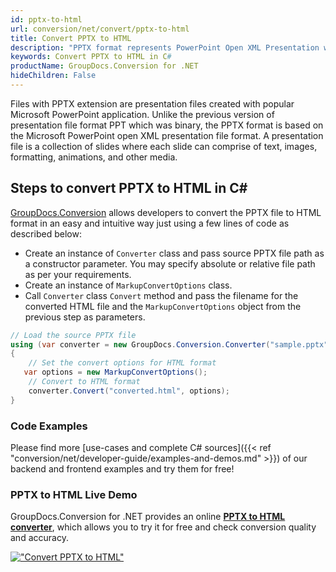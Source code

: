 ```yaml
---
id: pptx-to-html
url: conversion/net/convert/pptx-to-html
title: Convert PPTX to HTML
description: "PPTX format represents PowerPoint Open XML Presentation with .pptx extension. Learn how to convert PPTX to HTML file programmatically in C# language using GroupDocs.Conversion for .NET library."
keywords: Convert PPTX to HTML in C#
productName: GroupDocs.Conversion for .NET
hideChildren: False
---
```


Files with PPTX extension are presentation files created with popular Microsoft PowerPoint application. Unlike the previous version of presentation file format PPT which was binary, the PPTX format is based on the Microsoft PowerPoint open XML presentation file format. A presentation file is a collection of slides where each slide can comprise of text, images, formatting, animations, and other media.

## Steps to convert PPTX to HTML in C#

[GroupDocs.Conversion](https://products.groupdocs.com/conversion/net) allows developers to convert the PPTX file to HTML format in an easy and intuitive way just using a few lines of code as described below:

* Create an instance of `Converter` class and pass source PPTX file path as a constructor parameter. You may specify absolute or relative file path as per your requirements. 
* Create an instance of `MarkupConvertOptions` class.
* Call `Converter` class `Convert` method and pass the filename for the converted HTML file and the `MarkupConvertOptions` object from the previous step as parameters.

```csharp
// Load the source PPTX file
using (var converter = new GroupDocs.Conversion.Converter("sample.pptx"))
{
    // Set the convert options for HTML format
   var options = new MarkupConvertOptions();
    // Convert to HTML format
    converter.Convert("converted.html", options);
}
```

### Code Examples

Please find more [use-cases and complete C# sources]({{< ref "conversion/net/developer-guide/examples-and-demos.md" >}}) of our backend and frontend examples and try them for free!

### PPTX to HTML Live Demo

GroupDocs.Conversion for .NET provides an online [**PPTX to HTML converter**](https://products.groupdocs.app/conversion/pptx-to-html), which allows you to try it for free and check conversion quality and accuracy.

[!["Convert PPTX to HTML"](conversion/net/images/convert-to-html/convert-pptx-to-html.png)](https://products.groupdocs.app/conversion/pptx-to-html)